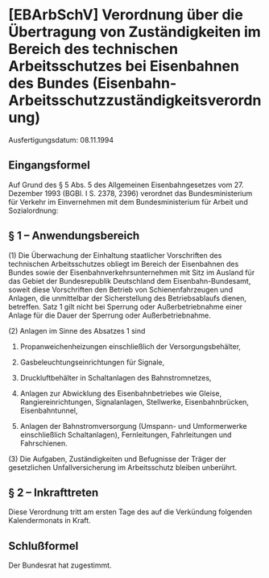 # [EBArbSchV] Verordnung über die Übertragung von Zuständigkeiten im Bereich des technischen Arbeitsschutzes bei Eisenbahnen des Bundes  (Eisenbahn-Arbeitsschutzzuständigkeitsverordnung)

Ausfertigungsdatum: 08.11.1994

 

## Eingangsformel

Auf Grund des § 5 Abs. 5 des Allgemeinen Eisenbahngesetzes vom 27. Dezember 1993 (BGBl. I S. 2378, 2396) verordnet das Bundesministerium für Verkehr im Einvernehmen mit dem Bundesministerium für Arbeit und Sozialordnung:


## § 1 – Anwendungsbereich

(1) Die Überwachung der Einhaltung staatlicher Vorschriften des technischen Arbeitsschutzes obliegt im Bereich der Eisenbahnen des Bundes sowie der Eisenbahnverkehrsunternehmen mit Sitz im Ausland für das Gebiet der Bundesrepublik Deutschland dem Eisenbahn-Bundesamt, soweit diese Vorschriften den Betrieb von Schienenfahrzeugen und Anlagen, die unmittelbar der Sicherstellung des Betriebsablaufs dienen, betreffen. Satz 1 gilt nicht bei Sperrung oder Außerbetriebnahme einer Anlage für die Dauer der Sperrung oder Außerbetriebnahme.

(2) Anlagen im Sinne des Absatzes 1 sind

1. Propanweichenheizungen einschließlich der Versorgungsbehälter,

2. Gasbeleuchtungseinrichtungen für Signale,

3. Druckluftbehälter in Schaltanlagen des Bahnstromnetzes,

4. Anlagen zur Abwicklung des Eisenbahnbetriebes wie Gleise, Rangiereinrichtungen, Signalanlagen, Stellwerke, Eisenbahnbrücken, Eisenbahntunnel,

5. Anlagen der Bahnstromversorgung (Umspann- und Umformerwerke einschließlich Schaltanlagen), Fernleitungen, Fahrleitungen und Fahrschienen.

(3) Die Aufgaben, Zuständigkeiten und Befugnisse der Träger der gesetzlichen Unfallversicherung im Arbeitsschutz bleiben unberührt.


## § 2 – Inkrafttreten

Diese Verordnung tritt am ersten Tage des auf die Verkündung folgenden Kalendermonats in Kraft.


## Schlußformel

Der Bundesrat hat zugestimmt.
